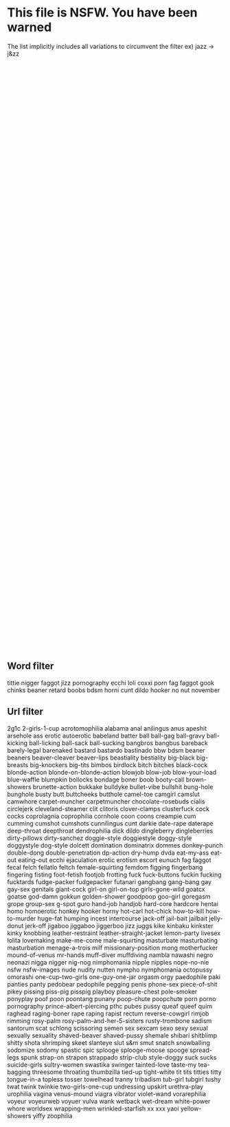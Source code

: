 
# This file is NSFW. You have been warned

The list implicitly includes all variations to circumvent the filter ex) jazz -> j&zz

<br><br><br><br><br><br><br><br><br><br><br><br><br><br><br><br><br><br><br><br><br><br><br><br><br><br><br><br><br><br><br><br><br><br><br><br><br><br><br><br>
<br><br><br><br><br><br><br><br><br><br><br><br><br><br><br><br><br><br><br><br><br><br><br><br><br><br><br><br><br><br><br><br><br><br><br><br><br><br><br><br>

## Word filter

tittie
nigger
faggot
jizz
pornography
ecchi
loli
coxxi
porn
fag
faggot
gook
chinks
beaner
retard
boobs
bdsm
horni
cunt
dildo
hooker
no nut november

## Url filter

2g1c
2-girls-1-cup
acrotomophilia
alabama
anal
anilingus
anus
apeshit
arsehole
ass
erotic
autoerotic
babeland
batter
ball
ball-gag
ball-gravy
ball-kicking
ball-licking
ball-sack
ball-sucking
bangbros
bangbus
bareback
barely-legal
barenaked
bastard
bastardo
bastinado
bbw
bdsm
beaner
beaners
beaver-cleaver
beaver-lips
beastiality
bestiality
big-black
big-breasts
big-knockers
big-tits
bimbos
birdlock
bitch
bitches
black-cock
blonde-action
blonde-on-blonde-action
blowjob
blow-job
blow-your-load
blue-waffle
blumpkin
bollocks
bondage
boner
boob
booty-call
brown-showers
brunette-action
bukkake
bulldyke
bullet-vibe
bullshit
bung-hole
bunghole
busty
butt
buttcheeks
butthole
camel-toe
camgirl
camslut
camwhore
carpet-muncher
carpetmuncher
chocolate-rosebuds
cialis
circlejerk
cleveland-steamer
clit
clitoris
clover-clamps
clusterfuck
cock
cocks
coprolagnia
coprophilia
cornhole
coon
coons
creampie
cum
cumming
cumshot
cumshots
cunnilingus
cunt
darkie
date-rape
daterape
deep-throat
deepthroat
dendrophilia
dick
dildo
dingleberry
dingleberries
dirty-pillows
dirty-sanchez
doggie-style
doggiestyle
doggy-style
doggystyle
dog-style
dolcett
domination
dominatrix
dommes
donkey-punch
double-dong
double-penetration
dp-action
dry-hump
dvda
eat-my-ass
eat-out
eating-out
ecchi
ejaculation
erotic
erotism
escort
eunuch
fag
faggot
fecal
felch
fellatio
feltch
female-squirting
femdom
figging
fingerbang
fingering
fisting
foot-fetish
footjob
frotting
fuck
fuck-buttons
fuckin
fucking
fucktards
fudge-packer
fudgepacker
futanari
gangbang
gang-bang
gay
gay-sex
genitals
giant-cock
girl-on
girl-on-top
girls-gone-wild
goatcx
goatse
god-damn
gokkun
golden-shower
goodpoop
goo-girl
goregasm
grope
group-sex
g-spot
guro
hand-job
handjob
hard-core
hardcore
hentai
homo
homoerotic
honkey
hooker
horny
hot-carl
hot-chick
how-to-kill
how-to-murder
huge-fat
humping
incest
intercourse
jack-off
jail-bait
jailbait
jelly-donut
jerk-off
jigaboo
jiggaboo
jiggerboo
jizz
juggs
kike
kinbaku
kinkster
kinky
knobbing
leather-restraint
leather-straight-jacket
lemon-party
livesex
lolita
lovemaking
make-me-come
male-squirting
masturbate
masturbating
masturbation
menage-a-trois
milf
missionary-position
mong
motherfucker
mound-of-venus
mr-hands
muff-diver
muffdiving
nambla
nawashi
negro
neonazi
nigga
nigger
nig-nog
nimphomania
nipple
nipples
nope-no-nie
nsfw
nsfw-images
nude
nudity
nutten
nympho
nymphomania
octopussy
omorashi
one-cup-two-girls
one-guy-one-jar
orgasm
orgy
paedophile
paki
panties
panty
pedobear
pedophile
pegging
penis
phone-sex
piece-of-shit
pikey
pissing
piss-pig
pisspig
playboy
pleasure-chest
pole-smoker
ponyplay
poof
poon
poontang
punany
poop-chute
poopchute
porn
porno
pornography
prince-albert-piercing
pthc
pubes
pussy
queaf
queef
quim
raghead
raging-boner
rape
raping
rapist
rectum
reverse-cowgirl
rimjob
rimming
rosy-palm
rosy-palm-and-her-5-sisters
rusty-trombone
sadism
santorum
scat
schlong
scissoring
semen
sex
sexcam
sexo
sexy
sexual
sexually
sexuality
shaved-beaver
shaved-pussy
shemale
shibari
shitblimp
shitty
shota
shrimping
skeet
slanteye
slut
s&m
smut
snatch
snowballing
sodomize
sodomy
spastic
spic
splooge
splooge-moose
spooge
spread-legs
spunk
strap-on
strapon
strappado
strip-club
style-doggy
suck
sucks
suicide-girls
sultry-women
swastika
swinger
tainted-love
taste-my
tea-bagging
threesome
throating
thumbzilla
tied-up
tight-white
tit
tits
titties
titty
tongue-in-a
topless
tosser
towelhead
tranny
tribadism
tub-girl
tubgirl
tushy
twat
twink
twinkie
two-girls-one-cup
undressing
upskirt
urethra-play
urophilia
vagina
venus-mound
viagra
vibrator
violet-wand
vorarephilia
voyeur
voyeurweb
voyuer
vulva
wank
wetback
wet-dream
white-power
whore
worldsex
wrapping-men
wrinkled-starfish
xx
xxx
yaoi
yellow-showers
yiffy
zoophilia
